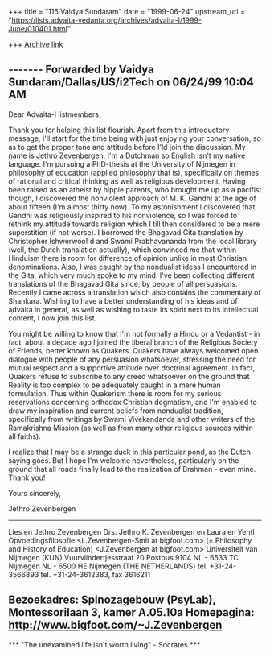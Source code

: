 +++
title = "116 Vaidya Sundaram"
date = "1999-06-24"
upstream_url = "https://lists.advaita-vedanta.org/archives/advaita-l/1999-June/010401.html"

+++
[Archive link](https://lists.advaita-vedanta.org/archives/advaita-l/1999-June/010401.html)

------- Forwarded by Vaidya Sundaram/Dallas/US/i2Tech on 06/24/99 10:04 AM
-------


Dear Advaita-l listmembers,

Thank you for helping this list flourish. Apart from this introductory message,
I'll start for the time being with just enjoying your conversation, so as to get
the proper tone and attitude before I'ld join the discussion. My name is Jethro
Zevenbergen, I'm a Dutchman so English isn't my native language. I'm pursuing a
PhD-thesis at the University of Nijmegen in philosophy of education (applied
philosophy that is), specifically on themes of rational and critical thinking as
well as religious development. Having been raised as an atheist by hippie
parents, who brought me up as a pacifist though, I discovered the nonviolent
approach of M. K. Gandhi at the age of about fifteen (I'm almost thirty now). To
my astonishment I discovered that Gandhi was religiously inspired to his
nonviolence, so I was forced to rethink my attitude towards religion which I
till then considered to be a mere superstition (if not worse). I borrowed the
Bhagavad Gita translation by Christopher Ishwerwoo!
 d and Swami Prabhavananda from the local library (well, the Dutch translation
actually), which convinced me that within Hinduism there is room for difference
of opinion unlike in most Christian denominations. Also, I was caught by the
nondualist ideas I encountered in the Gita, which very much spoke to my mind.
I've been collecting different translations of the Bhagavad Gita since, by
people of all persuasions. Recently I came across a translation which also
contains the commentary of Shankara. Wishing to have a better understanding of
his ideas and of advaita in general, as well as wishing to taste its spirit next
to its intellectual content, I now join this list.

You might be willing to know that I'm not formally a Hindu or a Vedantist - in
fact, about a decade ago I joined the liberal branch of the Religious Society of
Friends, better known as Quakers. Quakers have always welcomed open dialogue
with people of any persuasion whatsoever, stressing the need for mutual respect
and a supportive attitude over doctrinal agreement. In fact, Quakers refuse to
subscribe to any creed whatsoever on the ground that Reality is too complex to
be adequately caught in a mere human formulation. Thus within Quakerism there is
room for my serious reservations concerning orthodox Christian dogmatism, and
I'm enabled to draw my inspiration and current beliefs from nondualist
tradition, specifically from writings by Swami Vivekandanda and other writers of
the Ramakrishna Mission (as well as from many other religious sources within all
faiths).

I realize that I may be a strange duck in this particular pond, as the Dutch
saying goes. But I hope I'm welcome nevertheless, particularly on the ground
that all roads finally lead to the realization of Brahman - even mine. Thank
you!

Yours sincerely,

Jethro Zevenbergen

----------------------------------------------------------------------------
Lies en Jethro Zevenbergen           Drs. Jethro K. Zevenbergen
en Laura en Yentl                    Opvoedingsfilosofie
  <L.Zevenbergen-Smit at bigfoot.com>   (= Philosophy and History of Education)
  <J.Zevenbergen at bigfoot.com>        Universiteit van Nijmegen (KUN)
Vuurvlindertjesstraat 20             Postbus 9104
NL - 6533 TC Nijmegen                NL - 6500 HE Nijmegen (THE NETHERLANDS)
tel. +31-24-3566893                  tel. +31-24-3612383, fax 3616211

Bezoekadres: Spinozagebouw (PsyLab), Montessorilaan 3, kamer A.05.10a
Homepagina:  <http://www.bigfoot.com/~J.Zevenbergen>
----------------------------------------------------------------------------
*** "The unexamined life isn't worth living" - Socrates ***

